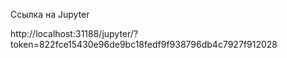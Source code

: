 
Ссылка на Jupyter

http://localhost:31188/jupyter/?token=822fce15430e96de9bc18fedf9f938796db4c7927f912028